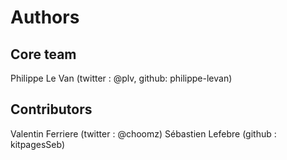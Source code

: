 Authors
=======

Core team
---------
Philippe Le Van (twitter : @plv, github: philippe-levan)

Contributors
------------
Valentin Ferriere (twitter : @choomz)
Sébastien Lefebre (github : kitpagesSeb)
